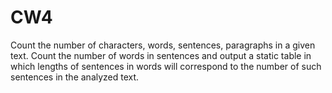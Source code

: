 # CW4
Count the number of characters, words, sentences, paragraphs in a given text. 
Count the number of words in sentences and output a static table in which lengths of 
sentences in words will correspond to the number of such sentences in the analyzed text.
